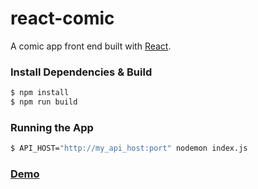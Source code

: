 # react-comic
A comic app front end built with [React](https://facebook.github.io/react/).

### Install Dependencies & Build
``` bash
$ npm install
$ npm run build
```

### Running the App
``` bash
$ API_HOST="http://my_api_host:port" nodemon index.js
```

### [Demo](http://54.148.203.21:3000/)
